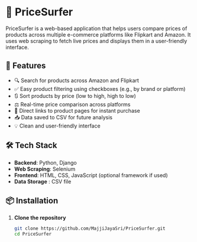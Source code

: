 # 🛒 PriceSurfer

PriceSurfer is a web-based application that helps users compare prices of products across multiple e-commerce platforms like Flipkart and Amazon. It uses web scraping to fetch live prices and displays them in a user-friendly interface.

## 🚀 Features

- 🔍 Search for products across Amazon and Flipkart
- ✅ Easy product filtering using checkboxes (e.g., by brand or platform)
- 🔃 Sort products by price (low to high, high to low)
- ⚖️ Real-time price comparison across platforms
- 🔗 Direct links to product pages for instant purchase
- 📥 Data saved to CSV for future analysis
- 💡 Clean and user-friendly interface

## 🛠️ Tech Stack

- **Backend**: Python, Django
- **Web Scraping**: Selenium
- **Frontend**: HTML, CSS, JavaScript (optional framework if used)
- **Data Storage** : CSV file

## 📦 Installation

1. **Clone the repository**
   ```bash
   git clone https://github.com/MajjiJayaSri/PriceSurfer.git
   cd PriceSurfer
